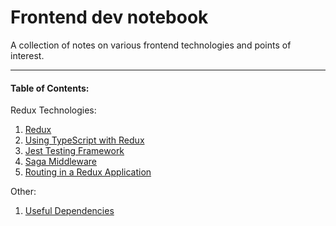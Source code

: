 # Frontend dev notebook

A collection of notes on various frontend technologies and points of interest.

---

#### Table of Contents:

Redux Technologies:
1. [Redux](https://github.com/LiamRoss/front-end-notes/blob/master/Redux.md#redux-notes)
2. [Using TypeScript with Redux](https://github.com/LiamRoss/front-end-notes/blob/master/TypeScript.md#react-and-redux-with-typescript)
3. [Jest Testing Framework](https://github.com/LiamRoss/front-end-notes/blob/master/Jest.md#jest-testing-framework)
4. [Saga Middleware](https://github.com/LiamRoss/front-end-notes/blob/master/Saga.md#saga-middleware)
5. [Routing in a Redux Application](https://github.com/LiamRoss/front-end-notes/blob/master/Routing.md#routing-in-a-redux-application)

Other:
1. [Useful Dependencies](https://github.com/LiamRoss/front-end-notes/blob/master/Dependencies.md#useful-dependencies)
